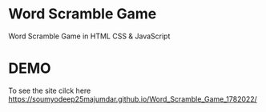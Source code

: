 # Word Scramble Game
Word Scramble Game in HTML CSS & JavaScript

# DEMO
 To see the site cilck here 
 https://soumyodeep25majumdar.github.io/Word_Scramble_Game_1782022/